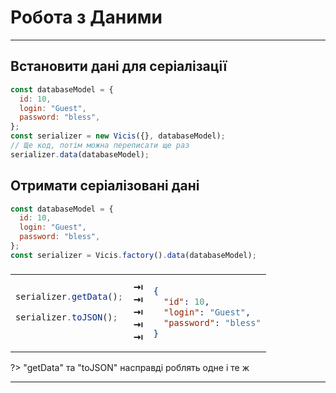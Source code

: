 # Робота з Даними

---

## Встановити дані для серіалізації

```js
const databaseModel = {
  id: 10,
  login: "Guest",
  password: "bless",
};
const serializer = new Vicis({}, databaseModel);
// Ще код, потім можна переписати ще раз
serializer.data(databaseModel);
```

## Отримати серіалізовані дані

```js
const databaseModel = {
  id: 10,
  login: "Guest",
  password: "bless",
};
const serializer = Vicis.factory().data(databaseModel);
```

<table><thead><tr><td colspan="3">
</td></tr></thead><tbody>
<tr><td>

```js
serializer.getData();

serializer.toJSON();



```

</td>
<td>
<strong>&#x21E5;</strong><br>
<strong>&#x21E5;</strong><br>
<strong>&#x21E5;</strong><br>
<strong>&#x21E5;</strong><br>
<strong>&#x21E5;</strong><br>
</td>
<td>

```json
{
  "id": 10,
  "login": "Guest",
  "password": "bless"
}
```

</td></tr>
</tbody></table>

?> "getData" та "toJSON" насправді роблять одне і те ж

---
